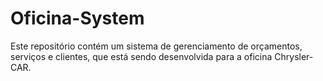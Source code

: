 # Oficina-System
Este repositório contém um sistema de gerenciamento de orçamentos, serviços e clientes, que está sendo desenvolvida para a oficina Chrysler-CAR.
